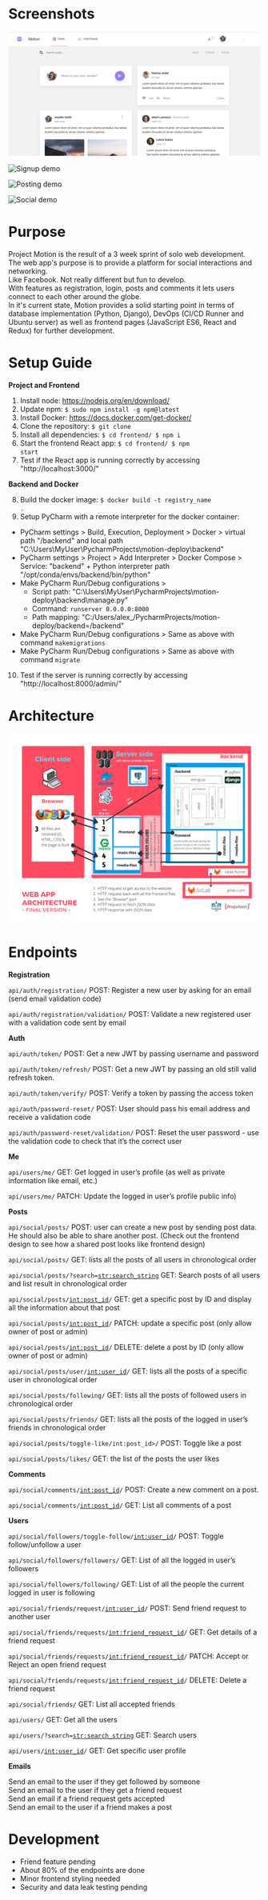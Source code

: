 # Screenshots
![Homepage](screenshots/home_page.png "Home Page")

![Signup demo](screenshots/signup_firststep.gif "Sign Up Demo")

![Posting demo](screenshots/post_demo.gif "Posting Demo")

![Social demo](screenshots/social_demo.gif "Social Demo")

# Purpose
Project Motion is the result of a 3 week sprint of solo web development.<br>
The web app's purpose is to provide a platform for social interactions and networking.<br>
Like Facebook. Not really different but fun to develop.<br>
With features as registration, login, posts and comments it lets users connect to each other around the globe.<br>
In it's current state, Motion provides a solid starting point in terms of database implementation (Python, Django),
DevOps (CI/CD Runner and Ubuntu server) as well as frontend pages (JavaScript ES6, React and Redux) for further development.

# Setup Guide 
<strong>Project and Frontend</strong>

1. Install node: https://nodejs.org/en/download/
2. Update npm: <code>$ sudo npm install -g npm@latest</code>
3. Install Docker: https://docs.docker.com/get-docker/
4. Clone the repository: <code>$ git clone</code>
5. Install all dependencies: <code>$ cd frontend/ $ npm i</code> 
6. Start the frontend React app: <code>$ cd frontend/ $ npm start</code>
7. Test if the React app is running correctly by accessing "http://localhost:3000/"

<strong>Backend and Docker</strong>

8. Build the docker image: <code>$ docker build -t registry_name .</code>
9. Setup PyCharm with a remote interpreter for the docker container:
* PyCharm settings > Build, Execution, Deployment > Docker > virtual path "/backend" and local path "C:\Users\MyUser\PycharmProjects\motion-deploy\backend"
* PyCharm settings > Project > Add Interpreter > Docker Compose > Service: "backend" + Python interpreter path "/opt/conda/envs/backend/bin/python"
* Make PyCharm Run/Debug configurations > 
    * Script path: "C:\Users\MyUser\PycharmProjects\motion-deploy\backend\manage.py"
    * Command: <code>runserver 0.0.0.0:8000</code>
    * Path mapping: "C:/Users/alex_/PycharmProjects/motion-deploy/backend=/backend"
* Make PyCharm Run/Debug configurations > Same as above with command <code>makemigrations</code>
* Make PyCharm Run/Debug configurations > Same as above with command <code>migrate</code>
10. Test if the server is running correctly by accessing "http://localhost:8000/admin/"

# Architecture
![Architecture](screenshots/architecture.png "Project Architecture")

# Endpoints
<strong>Registration</strong>

<code>api/auth/registration/</code> POST: Register a new user by asking for an email (send email validation code)

<code>api/auth/registration/validation/</code> POST: Validate a new registered user with a validation code sent by email

<strong>Auth</strong>

<code>api/auth/token/</code> POST: Get a new JWT by passing username and password

<code>api/auth/token/refresh/</code> POST: Get a new JWT by passing an old still valid refresh token.

<code>api/auth/token/verify/</code> POST: Verify a token by passing the access token

<code>api/auth/password-reset/</code> POST: User should pass his email address and receive a validation code

<code>api/auth/password-reset/validation/</code> POST: Reset the user password - use the validation code to check that it’s the correct user

<strong>Me</strong>

<code>api/users/me/</code> GET: Get logged in user’s profile (as well as private information like email, etc.)

<code>api/users/me/</code> PATCH: Update the logged in user’s profile public info)

<strong>Posts</strong>

<code>api/social/posts/</code> POST: user can create a new post by sending post data. He should also be able to share another post. (Check out the frontend design to see how a shared post looks like frontend design)

<code>api/social/posts/</code> GET: lists all the posts of all users in chronological order

<code>api/social/posts/?search=<str:search_string></code> GET: Search posts of all users and list result in chronological order

<code>api/social/posts/<int:post_id>/</code> GET: get a specific post by ID and display all the information about that post

<code>api/social/posts/<int:post_id>/</code> PATCH: update a specific post (only allow owner of post or admin)

<code>api/social/posts/<int:post_id>/</code> DELETE: delete a post by ID (only allow owner of post or admin)

<code>api/social/posts/user/<int:user_id>/</code> GET: lists all the posts of a specific user in chronological order

<code>api/social/posts/following/</code> GET: lists all the posts of followed users in chronological order

<code>api/social/posts/friends/</code> GET: lists all the posts of the logged in user’s friends in chronological order

<code>api/social/posts/toggle-like/int:post_id>/</code> POST: Toggle like a post

<code>api/social/posts/likes/</code> GET: the list of the posts the user likes

<strong>Comments</strong>

<code>api/social/comments/<int:post_id>/</code> POST: Create a new comment on a post.

<code>api/social/comments/<int:post_id>/</code> GET: List all comments of a post

<strong>Users</strong>

<code>api/social/followers/toggle-follow/<int:user_id>/</code> POST: Toggle follow/unfollow a user

<code>api/social/followers/followers/</code> GET: List of all the logged in user’s followers

<code>api/social/followers/following/</code> GET: List of all the people the current logged in user is following

<code>api/social/friends/request/<int:user_id>/</code> POST: Send friend request to another user

<code>api/social/friends/requests/<int:friend_request_id>/</code> GET: Get details of a friend request

<code>api/social/friends/requests/<int:friend_request_id>/</code> PATCH: Accept or Reject an open friend request

<code>api/social/friends/requests/<int:friend_request_id>/</code> DELETE: Delete a friend request

<code>api/social/friends/</code> GET: List all accepted friends

<code>api/users/</code> GET: Get all the users

<code>api/users/?search=<str:search_string></code> GET: Search users

<code>api/users/<int:user_id>/</code> GET: Get specific user profile

<strong>Emails</strong>

Send an email to the user if they get followed by someone<br>
Send an email to the user if they get a friend request<br>
Send an email if a friend request gets accepted<br>
Send an email to the user if a friend makes a post<br>

# Development
* Friend feature pending
* About 80% of the endpoints are done
* Minor frontend styling needed
* Security and data leak testing pending